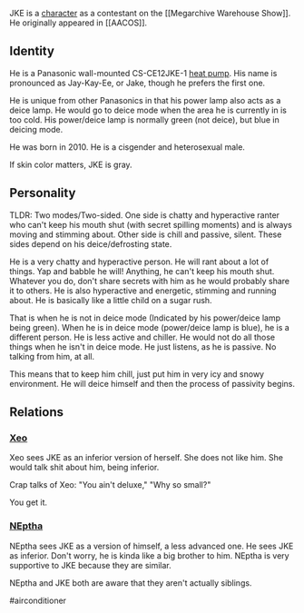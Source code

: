 JKE is a [character](Characters) as a contestant on the [[Megarchive Warehouse Show]]. He originally appeared in [[AACOS]].

## Identity

He is a Panasonic wall-mounted CS-CE12JKE-1 [heat pump](Air%20Conditioners.md). His name is pronounced as Jay-Kay-Ee, or Jake, though he prefers the first one.

He is unique from other Panasonics in that his power lamp also acts as a deice lamp. He would go to deice mode when the area he is currently in is too cold. His power/deice lamp is normally green (not deice), but blue in deicing mode.

He was born in 2010. He is a cisgender and heterosexual male.

If skin color matters, JKE is gray.

## Personality
TLDR: Two modes/Two-sided. One side is chatty and hyperactive ranter who can't keep his mouth shut (with secret spilling moments) and is always moving and stimming about. Other side is chill and passive, silent. These sides depend on his deice/defrosting state.

He is a very chatty and hyperactive person. He will rant about a lot of things. Yap and babble he will! Anything, he can't keep his mouth shut. Whatever you do, don't share secrets with him as he would probably share it to others. He is also hyperactive and energetic, stimming and running about. He is basically like a little child on a sugar rush.

That is when he is not in deice mode (Indicated by his power/deice lamp being green). When he is in deice mode (power/deice lamp is blue), he is a different person. He is less active and chiller. He would not do all those things when he isn't in deice mode. He just listens, as he is passive. No talking from him, at all.

This means that to keep him chill, just put him in very icy and snowy environment. He will deice himself and then the process of passivity begins.

## Relations

### [Xeo](Xeo.md)
Xeo sees JKE as an inferior version of herself. She does not like him. She would talk shit about him, being inferior.

Crap talks of Xeo: "You ain't deluxe," "Why so small?"

You get it.

### [NEptha](NEptha.md)
NEptha sees JKE as a version of himself, a less advanced one. He sees JKE as inferior. Don't worry, he is kinda like a big brother to him. NEptha is very supportive to JKE because they are similar.

NEptha and JKE both are aware that they aren't actually siblings.

#airconditioner 